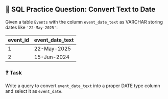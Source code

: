 ## 🧠 SQL Practice Question: Convert Text to Date

Given a table `Events` with the column `event_date_text` as VARCHAR storing dates like `'22-May-2025'`:

| event_id | event_date_text |
|----------|-----------------|
| 1        | 22-May-2025     |
| 2        | 15-Jun-2024     |

### ❓ Task

Write a query to convert `event_date_text` into a proper DATE type column and select it as `event_date`.
